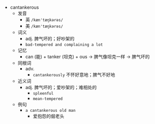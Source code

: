 - cantankerous
  - 发音
    - 英 `/kæn'tæŋkərəs/`
    - 美 `/kæn'tæŋkərəs/`
  - 词义
    - adj. 脾气坏的；好吵架的
    - `bad-tempered and complaining a lot`
  - 记忆
    - can (能) + tanker (坦克) + ous → 脾气像坦克一样 → 脾气坏的
  - 同根词
    - adv.
      - `cantankerously` 不怀好意地；脾气不好地
  - 近义词
    - adj. 脾气坏的；爱吵架的；难相处的
      - `spleenful`
      - `mean-tempered`
  - 例句
    - `a cantankerous old man`
      - 爱抱怨的倔老头

